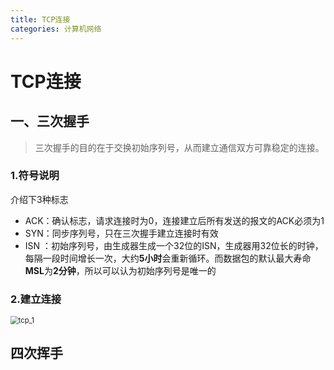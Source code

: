 ```yaml
---
title: TCP连接
categories: 计算机网络
---
```


# TCP连接

## 一、三次握手

> 三次握手的目的在于交换初始序列号，从而建立通信双方可靠稳定的连接。

### 1.符号说明

介绍下3种标志

- ACK：确认标志，请求连接时为0，连接建立后所有发送的报文的ACK必须为1
- SYN：同步序列号，只在三次握手建立连接时有效
- ISN ：初始序列号，由生成器生成一个32位的ISN，生成器用32位长的时钟，每隔一段时间增长一次，大约**5小时**会重新循环。而数据包的默认最大寿命**MSL**为**2分钟**，所以可以认为初始序列号是唯一的

### 2.建立连接

<img src="https://gitee.com/aurora1004/pictures/raw/master/tcp_1.png" alt="tcp_1" style="zoom: 80%;" />



## 四次挥手